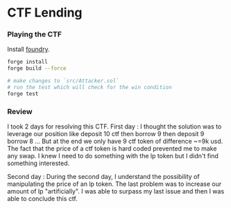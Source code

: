 # CTF Lending

### Playing the CTF

Install [foundry](https://github.com/foundry-rs/foundry#installation).

```sh
forge install
forge build --force

# make changes to `src/Attacker.sol`
# run the test which will check for the win condition
forge test
```

### Review
I took 2 days for resolving this CTF.
First day :
    I thought the solution was to leverage our position like deposit 10 ctf then borrow 9 then deposit 9 borrow 8 ...
    But at the end we only have 9 ctf token of difference ~=9k usd.
    The fact that the price of a ctf token is hard coded prevented me to make any swap.
    I knew I need to do something with the lp token but I didn't find something interested.

Second day :
    During the second day, I understand the possibility of manipulating the price of an lp token.
    The last problem was to increase our amount of lp "artificially".
    I was able to surpass my last issue and then I was able to conclude this ctf.

